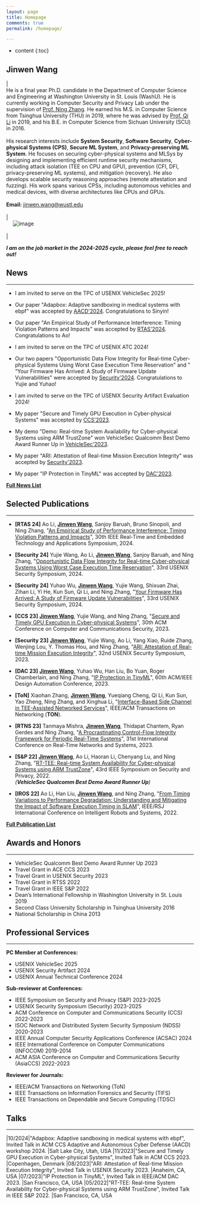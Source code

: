 ```yaml
---
layout: page
title: Homepage
comments: true
permalink: /homepage/

---
```


* content
{:toc}

 
## **Jinwen Wang**
 
|<br> He is a final year Ph.D. candidate in the Department of Computer Science and Engineering at Washington University in St. Louis (WashU). He is currently working in Computer Security and Privacy Lab under the supervision of [Prof. Ning Zhang](https://cybersecurity.seas.wustl.edu/ning/index.html). He earned his M.S. in Computer Science from Tsinghua University (THU) in 2019, where he was advised by [Prof. Qi Li](https://sites.google.com/site/qili2012/) in 2019, and his B.E. in Computer Science from Sichuan University (SCU) in 2016. <br><br>His research interests include **System Security**, **Software Security**, **Cyber-physical Systems (CPS)**, **Secure ML System**, and **Privacy-preserving ML System**. He focuses on securing cyber-physical systems and MLSys by designing and implementing efficient runtime security mechanisms, including attack isolation (TEE on CPU and GPU), prevention (CFI, DFI, privacy-preserving ML systems), and mitigation (recovery). He also develops scalable security reasoning approaches (remote attestation and fuzzing). His work spans various CPSs, including autonomous vehicles and medical devices, with diverse architectures like CPUs and GPUs.<br><br>  **Email:** <jinwen.wang@wustl.edu>  <br> <br> | <br> &emsp; ![image](../images/jinwen.jpg) <br> <br> |

***I am on the job market in the 2024-2025 cycle, please feel free to reach out!*** 


## News

---
* I am invited to serve on the TPC of USENIX VehicleSec 2025!

* Our paper "Adapbox: Adaptive sandboxing in medical systems with ebpf" was accepted by [AACD'2024](https://aacd24.github.io). Congratulations to Sinyin!

* Our paper "An Empirical Study of Performance Interference: Timing Violation Patterns and Impacts" was accepted by [RTAS'2024](https://2024.rtas.org). Congratulations to Ao!

* I am invited to serve on the TPC of USENIX ATC 2024!

* Our two papers "Opportunistic Data Flow Integrity for Real-time Cyber-physical Systems Using Worst Case Execution Time Reservation" and " “Your Firmware Has Arrived: A Study of Firmware Update Vulnerabilities" were accepted by [Security'2024](https://www.usenix.org/conference/usenixsecurity24). Congratulations to Yujie and Yuhao!

* I am invited to serve on the TPC of USENIX Security Artifact Evaluation 2024!

* My paper "Secure and Timely GPU Execution in Cyber-physical Systems" was accepted by [CCS'2023](https://www.sigsac.org/ccs/CCS2023/). 

* My demo "Demo: Real-time System Availability for Cyber-physical Systems using ARM TrustZone" won VehicleSec Qualcomm Best Demo Award Runner Up in [VehicleSec'2023](https://www.ndss-symposium.org/ndss2023/co-located-events/vehiclesec/).

* My paper "ARI: Attestation of Real-time Mission Execution Integrity" was accepted by [Security'2023](https://www.usenix.org/conference/usenixsecurity23). 

* My paper "IP Protection in TinyML" was accepted by [DAC'2023](https://www.dac.com/About/Conference-Archive/60th-DAC-2023).

<!-- * My extended paper "Interface-Based Side Channel in TEE-Assisted Networked Services" was accepted by ToN.

* Our paper "Procrastinating Control-Flow Integrity Framework for Periodic Real-Time Systems" was accepted by [RTNS'2023](https://rtns2023.cs.tu-dortmund.de). Congratulations to Tanmaya!

* My paper " RT-TEE: Real-time System Availability for Cyber-physical Systems using ARM TrustZone" was accepted by [S&P'2022](https://www.ieee-security.org/TC/SP2022/).

* Our paper "From Timing Variations to Performance Degradation: Understanding and Mitigating the Impact of Software Execution Timing in SLAM" was accepted by [IROS'2022](https://www.ieee-security.org/TC/SP2022/). Congratulations to Ao!

* Our paper " Chronos: Timing Interference as a New Attack Vector on Autonomous Cyber-physical Systems" was accepted by [CCS'2021](https://www.sigsac.org/ccs/CCS2021/). Congratulations to Ao! -->

[**Full News List**](https://j1nwenwang.github.io/news/)
<!-- [**Full News List**](../news/) -->

## Selected Publications  

---

* **[RTAS 24]** Ao Li, **<u>Jinwen Wang</u>**, Sanjoy Baruah, Bruno Sinopoli, and Ning Zhang, "[An Empirical Study of Performance Interference: Timing Violation Patterns and Impacts](https://cybersecurity.seas.wustl.edu/paper/rtas24_timetrap.pdf)", 30th IEEE Real-Time and Embedded Technology and Applications Symposium, 2024.

* **[Security 24]** Yujie Wang, Ao Li, **<u>Jinwen Wang</u>**, Sanjoy Baruah, and Ning Zhang, "[Opportunistic Data Flow Integrity for Real-time Cyber-physical Systems Using Worst Case Execution Time Reservation](https://www.usenix.org/system/files/sec23winter-prepub-485-wang-yujie.pdf)", 33rd USENIX Security Symposium, 2024.

* **[Security 24]** Yuhao Wu, **<u>Jinwen Wang</u>**, Yujie Wang, Shixuan Zhai, Zihan Li, Yi He, Kun Sun, Qi Li, and Ning Zhang, "[Your Firmware Has Arrived: A Study of Firmware Update Vulnerabilities](https://www.usenix.org/system/files/usenixsecurity24-wu-yuhao.pdf)", 33rd USENIX Security Symposium, 2024.

* **[CCS 23]** **<u>Jinwen Wang</u>**, Yujie Wang, and Ning Zhang, "[Secure and Timely GPU Execution in Cyber-physical Systems](https://dl.acm.org/doi/pdf/10.1145/3576915.3623197)", 30th ACM Conference on Computer and Communications Security, 2023.

* **[Security 23]**  **<u>Jinwen Wang</u>**, Yujie Wang, Ao Li, Yang Xiao, Ruide Zhang, Wenjing Lou, Y. Thomas Hou, and Ning Zhang, "[ARI: Attestation of Real-time Mission Execution Integrity](https://www.usenix.org/system/files/usenixsecurity23-wang-jinwen.pdf)", 32nd USENIX Security Symposium, 2023.

* **[DAC 23]** **<u>Jinwen Wang</u>**, Yuhao Wu, Han Liu, Bo Yuan, Roger Chamberlain, and Ning Zhang, "[IP Protection in TinyML](https://cybersecurity.seas.wustl.edu/paper/wang2023ip.pdf)", 60th ACM/IEEE Design Automation Conference, 2023.

* **[ToN]** Xiaohan Zhang, **<u>Jinwen Wang</u>**, Yueqiang Cheng, Qi Li, Kun Sun, Yao Zheng, Ning Zhang, and Xinghua Li, "[Interface-Based Side Channel in TEE-Assisted Networked Services](https://ieeexplore.ieee.org/abstract/document/10184979)", IEEE/ACM Transactions on Networking (**TON**).

* **[RTNS 23]** Tanmaya Mishra, **<u>Jinwen Wang</u>**, Thidapat Chantem, Ryan Gerdes and Ning Zhang, "[A Procrastinating Control-Flow Integrity Framework for Periodic Real-Time Systems](https://dl.acm.org/doi/pdf/10.1145/3575757.3575762)", 31st International Conference on Real-Time Networks and Systems, 2023.

* **[S&P 22]** **<u>Jinwen Wang</u>**, Ao Li, Haoran Li, Chenyang Lu, and Ning Zhang, "[RT-TEE: Real-time System Availability for Cyber-physical Systems using ARM TrustZone](https://par.nsf.gov/servlets/purl/10373878)", 43rd IEEE Symposium on Security and Privacy, 2022.
<br> *(**VehicleSec Qualcomm Best Demo Award Runner Up**)* 

* **[IROS 22]** Ao Li, Han Liu, **<u>Jinwen Wang</u>**, and Ning Zhang, "[From Timing Variations to Performance Degradation: Understanding and Mitigating the Impact of Software Execution Timing in SLAM](https://cybersecurity.seas.wustl.edu/paper/ao-iros22.pdf)", IEEE/RSJ International Conference on Intelligent Robots and Systems, 2022.

[**Full Publication List**](https://j1nwenwang.github.io/publication/)


## Awards and Honors

---
*   VehicleSec Qualcomm Best Demo Award Runner Up 2023
*   Travel Grant in ACE CCS 2023
*   Travel Grant in USENIX Security 2023
*   Travel Grant in RTSS 2022
*   Travel Grant in IEEE S&P 2022
*   Dean’s International Fellowship in Washington University in St. Louis 2019
*   Second Class University Scholarship in Tsinghua University 2016
*   National Scholarship in China 2013


## Professional Services

---
**PC Member at Conferences:**
* USENIX VehicleSec 2025
* USENIX Security Artifact 2024
* USENIX Annual Technical Conference 2024

**Sub-reviewer at Conferences:**
* IEEE Symposium on Security and Privacy (S&P) 2023-2025
* USENIX Security Symposium (Security) 2023-2025
* ACM Conference on Computer and Communications Security (CCS) 2022-2023
* ISOC Network and Distributed System Security Symposium (NDSS) 2020-2023
* IEEE Annual Computer Security Applications Conference (ACSAC) 2024
* IEEE International Conference on Computer Communications (INFOCOM) 2019-2014
* ACM ASIA Conference on Computer and Communications Security (AsiaCCS) 2022-2023

**Reviewer for Journals:**
* IEEE/ACM Transactions on Networking (ToN)
* IEEE Transactions on Information Forensics and Security (TIFS)
* IEEE Transactions on Dependable and Secure Computing (TDSC)


## Talks

---

|10/2024|"Adapbox: Adaptive sandboxing in medical systems with ebpf", Invited Talk in ACM CCS Adaptive and Autonomous Cyber Defense (AACD) workshop 2024. |Salt Lake City, Utah, USA
|11/2023|"Secure and Timely GPU Execution in Cyber-physical Systems", Invited Talk in ACM CCS 2023. |Copenhagen, Denmark
|08/2023|"ARI: Attestation of Real-time Mission Execution Integrity", Invited Talk in USENIX Security 2023. |Anaheim, CA, USA
|07/2023|"IP Protection in TinyML", Invited Talk in IEEE/ACM DAC 2023. |San Francisco, CA, USA
|05/2022|"RT-TEE: Real-time System Availability for Cyber-physical Systems using ARM TrustZone", Invited Talk in IEEE S&P 2022. |San Francisco, CA, USA
